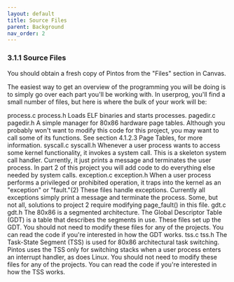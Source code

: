 ```yaml
---
layout: default
title: Source Files
parent: Background
nav_order: 2
---
```


### 3.1.1 Source Files

You should obtain a fresh copy of Pintos from the "Files" section in Canvas.

The easiest way to get an overview of the programming you will be doing is to simply go over each part you'll be working with. In userprog, you'll find a small number of files, but here is where the bulk of your work will be:

process.c
process.h
Loads ELF binaries and starts processes.
pagedir.c
pagedir.h
A simple manager for 80x86 hardware page tables. Although you probably won't want to modify this code for this project, you may want to call some of its functions. See section 4.1.2.3 Page Tables, for more information.
syscall.c
syscall.h
Whenever a user process wants to access some kernel functionality, it invokes a system call. This is a skeleton system call handler. Currently, it just prints a message and terminates the user process. In part 2 of this project you will add code to do everything else needed by system calls.
exception.c
exception.h
When a user process performs a privileged or prohibited operation, it traps into the kernel as an "exception" or "fault."(2) These files handle exceptions. Currently all exceptions simply print a message and terminate the process. Some, but not all, solutions to project 2 require modifying page_fault() in this file.
gdt.c
gdt.h
The 80x86 is a segmented architecture. The Global Descriptor Table (GDT) is a table that describes the segments in use. These files set up the GDT. You should not need to modify these files for any of the projects. You can read the code if you're interested in how the GDT works.
tss.c
tss.h
The Task-State Segment (TSS) is used for 80x86 architectural task switching. Pintos uses the TSS only for switching stacks when a user process enters an interrupt handler, as does Linux. You should not need to modify these files for any of the projects. You can read the code if you're interested in how the TSS works.
